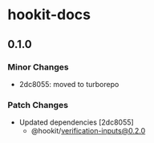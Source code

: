 # hookit-docs

## 0.1.0

### Minor Changes

- 2dc8055: moved to turborepo

### Patch Changes

- Updated dependencies [2dc8055]
  - @hookit/verification-inputs@0.2.0

